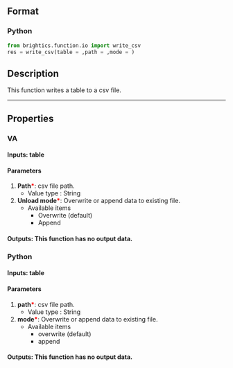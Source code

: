 ## Format
### Python
```python
from brightics.function.io import write_csv
res = write_csv(table = ,path = ,mode = )

```

## Description
This function writes a table to a csv file.

---

## Properties
### VA
#### Inputs: table

#### Parameters
1. **Path**<b style="color:red">*</b>: csv file path.
   - Value type : String
2. **Unload mode**<b style="color:red">*</b>: Overwrite or append data to existing file.
   - Available items
      - Overwrite (default)
      - Append

#### Outputs: This function has no output data.

### Python
#### Inputs: table

#### Parameters
1. **path**<b style="color:red">*</b>: csv file path.
   - Value type : String
2. **mode**<b style="color:red">*</b>: Overwrite or append data to existing file.
   - Available items
      - overwrite (default)
      - append

#### Outputs: This function has no output data.

